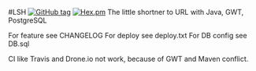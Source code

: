 #LSH
[![GitHub tag](https://img.shields.io/github/tag/strongloop/express.svg)]()
[![Hex.pm](https://img.shields.io/hexpm/l/plug.svg)]()
The little shortner to URL with Java, GWT, PostgreSQL

For feature see CHANGELOG
For deploy see deploy.txt
For DB config see DB.sql

CI like Travis and Drone.io not work, because of GWT and Maven conflict.
